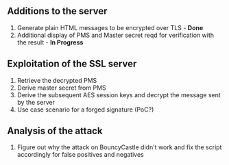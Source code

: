 ## Additions to the server

1. Generate plain HTML messages to be encrypted over TLS - **Done**
2. Additional display of PMS and Master secret reqd for verification with the result - **In Progress**

## Exploitation of the SSL server

1. Retrieve the decrypted PMS
2. Derive master secret from PMS
3. Derive the subsequent AES session keys and decrypt the message sent by the server
4. Use case scenario for a forged signature (PoC?)

## Analysis of the attack

1. Figure out why the attack on BouncyCastle didn't work and fix the script accordingly for false positives and negatives
